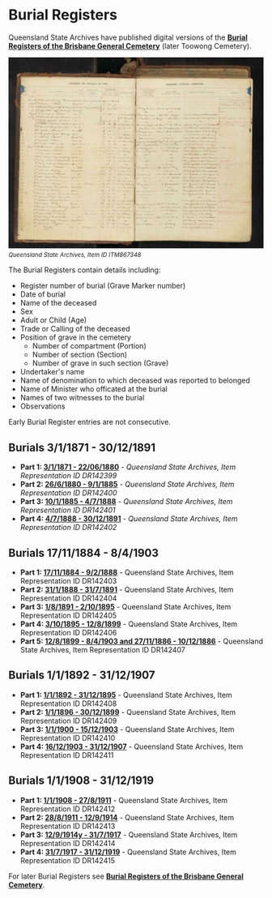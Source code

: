 # Burial Registers

Queensland State Archives have published digital versions of the **[Burial Registers of the Brisbane General Cemetery](https://www.archivessearch.qld.gov.au/search?f[]=keywords&ff[]=resource_id&fl[]=Burial%20Registers%20-%20Brisbane%20General%20Cemetery%20%2F%20Toowong%20Cemetery%20%2F%20Brisbane%20General%20Cemetery%20Trust%20%2F%20Brisbane%20City%20Council%20II&fv[]=resource%3A6829&has_digital=false&op[]=AND&open=false&q[]=&sf[]=resource_id&sort=relevance)** (later Toowong Cemetery). 


![Toowong Cemetery Burial Register](../assets/burial-register.jpg)
*<small>Queensland State Archives, Item ID ITM867348</small>*

The Burial Registers contain details including: 

- Register number of burial (Grave Marker number)
- Date of burial
- Name of the deceased
- Sex
- Adult or Child (Age)
- Trade or Calling of the deceased 
- Position of grave in the cemetery
  - Number of compartment (Portion)
  - Number of section (Section)
  - Number of grave in such section (Grave)
- Undertaker's name
- Name of denomination to which deceased was reported to belonged
- Name of Minister who officated at the burial
- Names of two witnesses to the burial
- Observations


Early Burial Register entries are not consecutive.

## Burials 3/1/1871 - 30/12/1891

- **Part 1: [3/1/1871 - 22/06/1880](https://www.archivessearch.qld.gov.au/api/download_file/DR142399 "Download the file" )** - *Queensland State Archives, Item Representation ID DR142399*
- **Part 2: [26/6/1880 - 9/1/1885](https://www.archivessearch.qld.gov.au/api/download_file/DR142400 "Download the file" )** - *Queensland State Archives, Item Representation ID DR142400*
- **Part 3: [10/1/1885 - 4/7/1888](https://www.archivessearch.qld.gov.au/api/download_file/DR142401 "Download the file" )** - *Queensland State Archives, Item Representation ID DR142401*
- **Part 4: [4/7/1888 - 30/12/1891](https://www.archivessearch.qld.gov.au/api/download_file/DR142402 "Download the file" )** - *Queensland State Archives, Item Representation ID DR142402*

## Burials 17/11/1884 - 8/4/1903

- **Part 1: [17/11/1884 - 9/2/1888](https://www.archivessearch.qld.gov.au/api/download_file/DR142403 "Download the file" )** - Queensland State Archives, Item Representation ID DR142403
- **Part 2: [31/1/1888 - 31/7/1891](https://www.archivessearch.qld.gov.au/api/download_file/DR142404 "Download the file" )** - Queensland State Archives, Item Representation ID DR142404
- **Part 3: [1/8/1891 - 2/10/1895](https://www.archivessearch.qld.gov.au/api/download_file/DR142405  "Download the file" )** - Queensland State Archives, Item Representation ID DR142405
- **Part 4: [3/10/1895 - 12/8/1899](https://www.archivessearch.qld.gov.au/api/download_file/DR142406  "Download the file" )** - Queensland State Archives, Item Representation ID DR142406
- **Part 5: [12/8/1899 - 8/4/1903 and 27/11/1886 - 10/12/1886](https://www.archivessearch.qld.gov.au/api/download_file/DR142407  "Download the file" )** - Queensland State Archives, Item Representation ID DR142407

## Burials 1/1/1892 - 31/12/1907

- **Part 1: [1/1/1892 - 31/12/1895](https://www.archivessearch.qld.gov.au/api/download_file/DR142408 "Download the file" )** - Queensland State Archives, Item Representation ID DR142408
- **Part 2: [1/1/1896 - 30/12/1899](https://www.archivessearch.qld.gov.au/api/download_file/DR142409  "Download the file" )** - Queensland State Archives, Item Representation ID DR142409
- **Part 3: [1/1/1900 - 15/12/1903](https://www.archivessearch.qld.gov.au/api/download_file/DR142410  "Download the file" )** - Queensland State Archives, Item Representation ID DR142410
- **Part 4: [16/12/1903 - 31/12/1907](https://www.archivessearch.qld.gov.au/api/download_file/DR142411  "Download the file" )** - Queensland State Archives, Item Representation ID DR142411


## Burials 1/1/1908 - 31/12/1919

- **Part 1: [1/1/1908 - 27/8/1911](https://www.archivessearch.qld.gov.au/api/download_file/DR142412  "Download the file" )** - Queensland State Archives, Item Representation ID DR142412
- **Part 2: [28/8/1911 - 12/9/1914](https://www.archivessearch.qld.gov.au/api/download_file/DR142413  "Download the file" )** - Queensland State Archives, Item Representation ID DR142413
- **Part 3: [12/9/1914y - 31/7/1917](https://www.archivessearch.qld.gov.au/api/download_file/DR142414  "Download the file" )** - Queensland State Archives, Item Representation ID DR142414
- **Part 4: [31/7/1917 - 31/12/1919](https://www.archivessearch.qld.gov.au/api/download_file/DR142415  "Download the file" )** - Queensland State Archives, Item Representation ID DR142415



For later Burial Registers see **[Burial Registers of the Brisbane General Cemetery](https://www.archivessearch.qld.gov.au/search?f[]=keywords&ff[]=resource_id&fl[]=Burial%20Registers%20-%20Brisbane%20General%20Cemetery%20%2F%20Toowong%20Cemetery%20%2F%20Brisbane%20General%20Cemetery%20Trust%20%2F%20Brisbane%20City%20Council%20II&fv[]=resource%3A6829&has_digital=false&op[]=AND&open=false&q[]=&sf[]=resource_id&sort=relevance)**.
